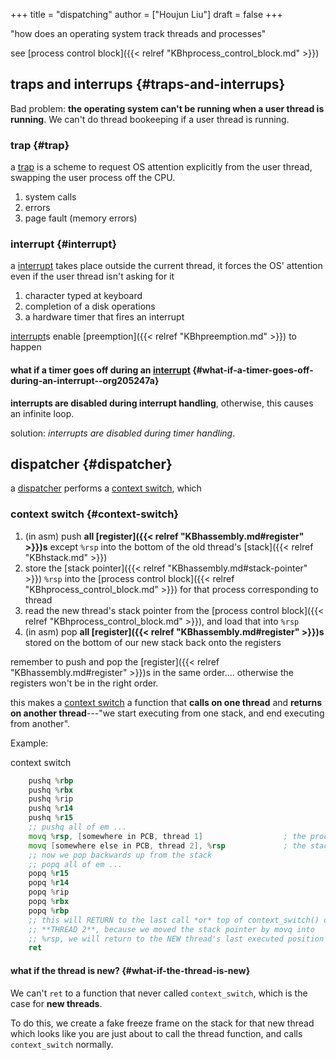 +++
title = "dispatching"
author = ["Houjun Liu"]
draft = false
+++

"how does an operating system track threads and processes"

see [process control block]({{< relref "KBhprocess_control_block.md" >}})


## traps and interrups {#traps-and-interrups}

Bad problem: **the operating system can't be running when a user thread is running**. We can't do thread bookeeping if a user thread is running.


### trap {#trap}

a [trap](#trap) is a scheme to request OS attention explicitly from the user thread, swapping the user process off the CPU.

1.  system calls
2.  errors
3.  page fault (memory errors)


### interrupt {#interrupt}

a [interrupt](#interrupt) takes place outside the current thread, it forces the OS' attention even if the user thread isn't asking for it

1.  character typed at keyboard
2.  completion of a disk operations
3.  a hardware timer that fires an interrupt

[interrupt](#interrupt)s enable [preemption]({{< relref "KBhpreemption.md" >}}) to happen


#### what if a timer goes off during an [interrupt](#interrupt) {#what-if-a-timer-goes-off-during-an-interrupt--org205247a}

**interrupts are disabled during interrupt handling**, otherwise, this causes an infinite loop.

solution: _interrupts are disabled during timer handling_.


## dispatcher {#dispatcher}

a [dispatcher](#dispatcher) performs a [context switch](#context-switch), which


### context switch {#context-switch}

1.  (in asm) push **all [register]({{< relref "KBhassembly.md#register" >}})s** except `%rsp` into the bottom of the old thread's [stack]({{< relref "KBhstack.md" >}})
2.  store the [stack pointer]({{< relref "KBhassembly.md#stack-pointer" >}}) `%rsp` into the [process control block]({{< relref "KBhprocess_control_block.md" >}}) for that process corresponding to thread
3.  read the new thread's stack pointer from the [process control block]({{< relref "KBhprocess_control_block.md" >}}), and load that into `%rsp`
4.  (in asm) pop **all [register]({{< relref "KBhassembly.md#register" >}})s** stored on the bottom of our new stack back onto the registers

remember to push and pop the [register]({{< relref "KBhassembly.md#register" >}})s in the same order.... otherwise the registers won't be in the right order.

this makes a [context switch](#context-switch) a function that **calls on one thread** and **returns on another thread**---"we start executing from one stack, and end executing from another".

Example:

context switch

```asm
    pushq %rbp
    pushq %rbx
    pushq %rip
    pushq %r14
    pushq %r15
    ;; pushq all of em ...
    movq %rsp, [somewhere in PCB, thread 1]                  ; the process control block
    movq [somewhere else in PCB, thread 2], %rsp             ; the stack is now somewhere else
    ;; now we pop backwards up from the stack
    ;; popq all of em ...
    popq %r15
    popq %r14
    popq %rip
    popq %rbx
    popq %rbp
    ;; this will RETURN to the last call *or* top of context_switch() of the
    ;; **THREAD 2**, because we moved the stack pointer by movq into
    ;; %rsp, we will return to the NEW thread's last executed position
    ret
```


#### what if the thread is new? {#what-if-the-thread-is-new}

We can't `ret` to a function that never called `context_switch`, which is the case for **new threads**.

To do this, we create a fake freeze frame on the stack for that new thread which looks like you are just about to call the thread function, and calls `context_switch` normally.
